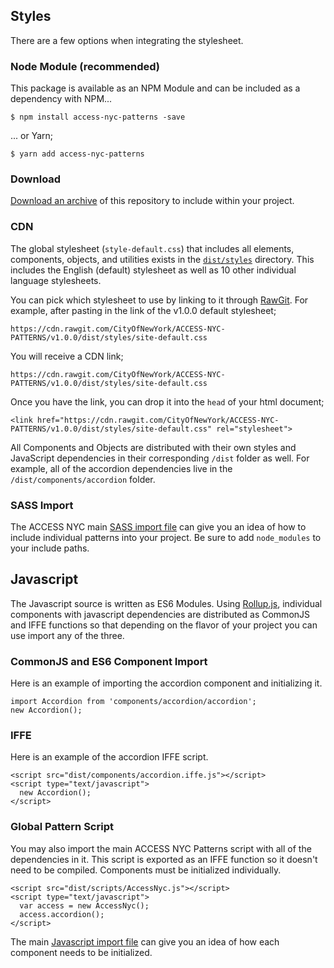 ## Styles

There are a few options when integrating the stylesheet.

### Node Module (recommended)
This package is available as an NPM Module and can be included as a dependency with NPM...

    $ npm install access-nyc-patterns -save

... or Yarn;

    $ yarn add access-nyc-patterns

### Download
[Download an archive](https://github.com/CityOfNewYork/ACCESS-NYC-PATTERNS/archive/master.zip) of this repository to include within your project.

### CDN
The global stylesheet (`style-default.css`) that includes all elements, components, objects, and utilities exists in the [`dist/styles`](https://github.com/CityOfNewYork/ACCESS-NYC-PATTERNS/tree/master/dist/styles) directory. This includes the English (default) stylesheet as well as 10 other individual language stylesheets.

You can pick which stylesheet to use by linking to it through [RawGit](https://rawgit.com/). For example, after pasting in the link of the v1.0.0 default stylesheet;

    https://cdn.rawgit.com/CityOfNewYork/ACCESS-NYC-PATTERNS/v1.0.0/dist/styles/site-default.css

You will receive a CDN link;

    https://cdn.rawgit.com/CityOfNewYork/ACCESS-NYC-PATTERNS/v1.0.0/dist/styles/site-default.css

Once you have the link, you can drop it into the `head` of your html document;

    <link href="https://cdn.rawgit.com/CityOfNewYork/ACCESS-NYC-PATTERNS/v1.0.0/dist/styles/site-default.css" rel="stylesheet">

All Components and Objects are distributed with their own styles and JavaScript dependencies in their corresponding  `/dist` folder as well. For example, all of the accordion dependencies live in the `/dist/components/accordion` folder.

### SASS Import

The ACCESS NYC main [SASS import file](https://github.com/CityOfNewYork/ACCESS-NYC/blob/master/wp-content/themes/access/src/scss/_imports.scss) can give you an idea of how to include individual patterns into your project. Be sure to add `node_modules` to your include paths.

## Javascript

The Javascript source is written as ES6 Modules. Using [Rollup.js](https://rollupjs.org), individual components with javascript dependencies are distributed as CommonJS and IFFE functions so that depending on the flavor of your project you can use import any of the three.

### CommonJS and ES6 Component Import

Here is an example of importing the accordion component and initializing it.

    import Accordion from 'components/accordion/accordion';
    new Accordion();

### IFFE

Here is an example of the accordion IFFE script.

    <script src="dist/components/accordion.iffe.js"></script>
    <script type="text/javascript">
      new Accordion();
    </script>

### Global Pattern Script

You may also import the main ACCESS NYC Patterns script with all of the dependencies in it. This script is exported as an IFFE function so it doesn't need to be compiled. Components must be initialized individually.

    <script src="dist/scripts/AccessNyc.js"></script>
    <script type="text/javascript">
      var access = new AccessNyc();
      access.accordion();
    </script>

The main [Javascript import file](https://github.com/CityOfNewYork/ACCESS-NYC-PATTERNS/blob/master/src/js/main.js) can give you an idea of how each component needs to be initialized.